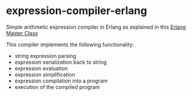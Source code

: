 # expression-compiler-erlang
Simple arithmetic expression compiler in Erlang as explained in this [Erlang Master Class](https://www.youtube.com/playlist?list=PLR812eVbehlwEArT3Bv3UfcM9wR3AEZb5)

This compiler implements the following functionality:
- string expression parsing
- expression serialization back to string 
- expression evaluation
- expression simplification
- expression compilation into a program
- execution of the compiled program


